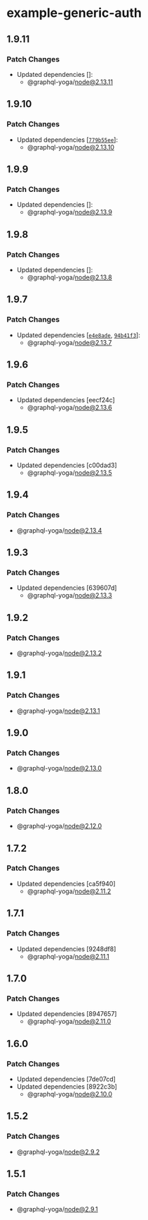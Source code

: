 # example-generic-auth

## 1.9.11

### Patch Changes

- Updated dependencies []:
  - @graphql-yoga/node@2.13.11

## 1.9.10

### Patch Changes

- Updated dependencies [[`779b55ee`](https://github.com/dotansimha/graphql-yoga/commit/779b55eea843bd282f659e1012f255f62fd888b6)]:
  - @graphql-yoga/node@2.13.10

## 1.9.9

### Patch Changes

- Updated dependencies []:
  - @graphql-yoga/node@2.13.9

## 1.9.8

### Patch Changes

- Updated dependencies []:
  - @graphql-yoga/node@2.13.8

## 1.9.7

### Patch Changes

- Updated dependencies [[`e4e8ade`](https://github.com/dotansimha/graphql-yoga/commit/e4e8ade526c2aec7ea28218ca7795e96b867fc6b), [`94b41f3`](https://github.com/dotansimha/graphql-yoga/commit/94b41f30f598afb37db2438c736764e2a539cd10)]:
  - @graphql-yoga/node@2.13.7

## 1.9.6

### Patch Changes

- Updated dependencies [eecf24c]
  - @graphql-yoga/node@2.13.6

## 1.9.5

### Patch Changes

- Updated dependencies [c00dad3]
  - @graphql-yoga/node@2.13.5

## 1.9.4

### Patch Changes

- @graphql-yoga/node@2.13.4

## 1.9.3

### Patch Changes

- Updated dependencies [639607d]
  - @graphql-yoga/node@2.13.3

## 1.9.2

### Patch Changes

- @graphql-yoga/node@2.13.2

## 1.9.1

### Patch Changes

- @graphql-yoga/node@2.13.1

## 1.9.0

### Patch Changes

- @graphql-yoga/node@2.13.0

## 1.8.0

### Patch Changes

- @graphql-yoga/node@2.12.0

## 1.7.2

### Patch Changes

- Updated dependencies [ca5f940]
  - @graphql-yoga/node@2.11.2

## 1.7.1

### Patch Changes

- Updated dependencies [9248df8]
  - @graphql-yoga/node@2.11.1

## 1.7.0

### Patch Changes

- Updated dependencies [8947657]
  - @graphql-yoga/node@2.11.0

## 1.6.0

### Patch Changes

- Updated dependencies [7de07cd]
- Updated dependencies [8922c3b]
  - @graphql-yoga/node@2.10.0

## 1.5.2

### Patch Changes

- @graphql-yoga/node@2.9.2

## 1.5.1

### Patch Changes

- @graphql-yoga/node@2.9.1
